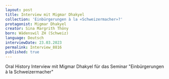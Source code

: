 ```yaml
---
layout: post
title: Interview mit Migmar Dhakyel
collection: 'Einbürgerungen à la «Schweizermacher»?'
protagonist: Migmar Dhakyel
creator: Sina Margrith Thöny
born: Wädenswil ZH (Schweiz)
language: Deutsch
interviewDate: 23.03.2023
permalink: Interview_8816
published: true
---
```

Oral History Interview mit Migmar Dhakyel für das Seminar "Einbürgerungen à la Schweizermacher"